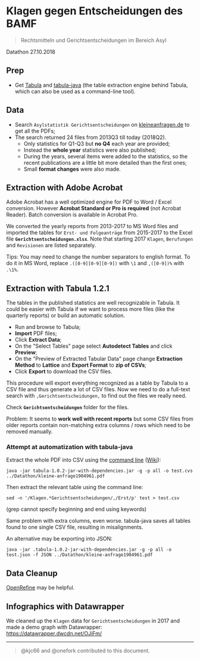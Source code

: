 # Klagen gegen Entscheidungen des BAMF

> Rechtsmitteln und Gerichtsentscheidungen im Bereich Asyl

Datathon 27.10.2018

## Prep

- Get [Tabula](https://tabula.technology/) and [tabula-java](https://github.com/tabulapdf/tabula-java/releases) (the table extraction engine behind Tabula, which can also be used as a command-line tool).

## Data

- Search `Asylstatistik Gerichtsentscheidungen` on [kleineanfragen.de](https://kleineanfragen.de/search?q=Asylstatistik%20Gerichtsentscheidungen&sort=published_at:desc) to get all the PDFs;
- The search returned 24 files from 2013Q3 till today (2018Q2).
  - Only statistics for Q1-Q3 but **no Q4** each year are provided;
  - Instead the **whole year** statistics were also published;
  - During the years, several items were added to the statistics, so the recent publications are a little bit more detailed than the first ones;
  - Small **format changes** were also made.

## Extraction with Adobe Acrobat

Adobe Acrobat has a well optimized engine for PDF to Word / Excel conversion. However **Acrobat Standard or Pro is required** (not Acrobat Reader). Batch conversion is available in Acrobat Pro.

We converted the yearly reports from 2013-2017 to MS Word files and imported the tables for `Erst- und Folgeanträge` from 2015-2017 to the Excel file **`Gerichtsentscheidungen.xlsx`**. Note that starting 2017 `Klagen`, `Berufungen` and `Revisionen` are listed separately.

Tips:
You may need to change the number separators to english format. To do it in MS Word, replace `.([0-9][0-9][0-9])` with `\1` and `,([0-9])%` with `.\1%`.
  
## Extraction with Tabula 1.2.1

The tables in the published statistics are well recognizable in Tabula. It could be easier with Tabula if we want to process more files (like the quarterly reports) or build an automatic solution.

- Run and browse to Tabula;
- **Import** PDF files;
- Click **Extract Data**;
- On the "Select Tables" page select **Autodetect Tables** and click **Preview**;
- On the "Preview of Extracted Tabular Data" page change **Extraction Method** to **Lattice** and **Export Format** to **zip of CSVs**;
- Click **Export** to download the CSV files.

This procedure will export everything recognized as a table by Tabula to a CSV file and thus generate a lot of CSV files. Now we need to do a full-text search with `,Gerichtsentscheidungen,` to find out the files we really need.

Check **`Gerichtsentscheidungen`** folder for the files.

Problem: It seems to **work well with recent reports** but some CSV files from older reports contain non-matching extra columns / rows which need to be removed manually.

### Attempt at automatization with tabula-java

Extract the whole PDF into CSV using the [command line](https://github.com/tabulapdf/tabula-java/blob/master/README.md) ([Wiki](https://github.com/tabulapdf/tabula-java/wiki/Using-the-command-line-tabula-extractor-tool#download-tabula-java)):

    java -jar tabula-1.0.2-jar-with-dependencies.jar -g -p all -o test.cvs ../Datathon/kleine-anfrage1904961.pdf

Then extract the relevant table using the command line:

    sed -n '/Klagen.*Gerichtsentscheidungen/,/Erst/p' test > test.csv

(grep cannot specify beginning and end using keywords)

Same problem with extra columns, even worse. tabula-java saves all tables found to one single CSV file, resulting in misalignments.

An alternative may be exporting into JSON:

    java -jar .tabula-1.0.2-jar-with-dependencies.jar -g -p all -o test.json -f JSON ../Datathon/kleine-anfrage1904961.pdf

## Data Cleanup

[OpenRefine](http://openrefine.org/) may be helpful.

## Infographics with Datawrapper

We cleaned up the `Klagen` data for `Gerichtsentscheidungen` in 2017 and made a demo graph with Datawrapper:
https://datawrapper.dwcdn.net/OJiFm/

---

> @kjc66 and @onefork contributed to this document.